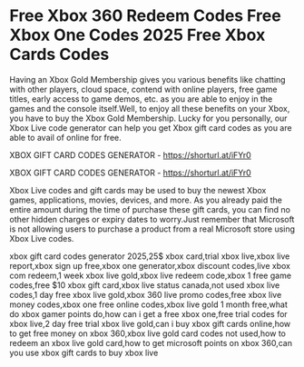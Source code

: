 # Free Xbox 360 Redeem Codes Free Xbox One Codes 2025 Free Xbox Cards Codes

Having an Xbox Gold Membership gives you various benefits like chatting with other players, cloud space, contend with online players, free game titles, early access to game demos, etc. as you are able to enjoy in the games and the console itself.Well, to enjoy all these benefits on your Xbox, you have to buy the Xbox Gold Membership. Lucky for you personally, our Xbox Live code generator can help you get Xbox gift card codes as you are able to avail of online for free.

XBOX GIFT CARD CODES GENERATOR - https://shorturl.at/iFYr0


XBOX GIFT CARD CODES GENERATOR - https://shorturl.at/iFYr0

Xbox Live codes and gift cards may be used to buy the newest Xbox games, applications, movies, devices, and more. As you already paid the entire amount during the time of purchase these gift cards, you can find no other hidden charges or expiry dates to worry.Just remember that Microsoft is not allowing users to purchase a product from a real Microsoft store using Xbox Live codes.

xbox gift card codes generator 2025,25$ xbox card,trial xbox live,xbox live report,xbox sign up free,xbox one generator,xbox discount codes,live xbox com redeem,1 week xbox live gold,xbox live redeem code,xbox 1 free game codes,free $10 xbox gift card,xbox live status canada,not used xbox live codes,1 day free xbox live gold,xbox 360 live promo codes,free xbox live money codes,xbox one free online codes,xbox live gold 1 month free,what do xbox gamer points do,how can i get a free xbox one,free trial codes for xbox live,2 day free trial xbox live gold,can i buy xbox gift cards online,how to get free money on xbox 360,xbox live gold card codes not used,how to redeem an xbox live gold card,how to get microsoft points on xbox 360,can you use xbox gift cards to buy xbox live
